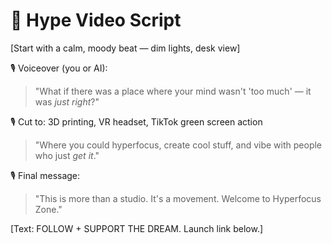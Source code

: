 # 🎤 Hype Video Script

[Start with a calm, moody beat — dim lights, desk view]

🎙️ Voiceover (you or AI):
> "What if there was a place where your mind wasn't 'too much' — it was *just right*?"

🎙️ Cut to: 3D printing, VR headset, TikTok green screen action

> "Where you could hyperfocus, create cool stuff, and vibe with people who just *get it*."

🎙️ Final message:
> "This is more than a studio. It's a movement. Welcome to Hyperfocus Zone."

[Text: FOLLOW + SUPPORT THE DREAM. Launch link below.]
